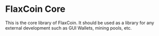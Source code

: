 # FlaxCoin Core
 This is the core library of FlaxCoin. It should be used as a library for any external development such as GUI Wallets, mining pools, etc.
